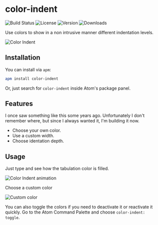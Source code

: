 # color-indent
![Build Status](https://img.shields.io/circleci/project/github/victorhqc/color-indent/master.svg) ![License](https://img.shields.io/apm/l/color-indent.svg) ![Version](https://img.shields.io/apm/v/color-indent.svg) ![Downloads](https://img.shields.io/apm/dm/color-indent.svg)

Use colors to show in a non intrusive manner different indentation levels.

![Color Indent](https://i.imgur.com/5HmsYHQ.png)

## Installation

You can install via `apm`:
```sh
apm install color-indent
```

Or, just search for `color-indent` inside Atom's package panel.

## Features
I once saw something like this some years ago. Unfortunately I don't remember where, but since I
always wanted it, I'm building it now.

- Choose your own color.
- Use a custom width.
- Choose identation depth.

## Usage
Just type and see how the tabulation color is filled.

![Color Indent animation](https://i.imgur.com/RfDGOyQ.gif)

Choose a custom color

![Custom color](https://i.imgur.com/bID1oSf.gif)

You can also toggle the colors if you need to deactivate it or reactivate it quickly.
Go to the Atom Command Palette and choose `color-indent: toggle`.
